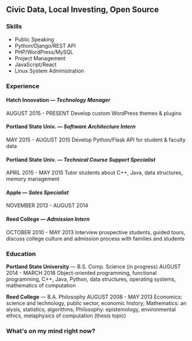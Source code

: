## Civic Data, Local Investing, Open Source



### Skills

- Public Speaking
- Python/Django/REST API
- PHP/WordPress/MySQL
- Project Management
- JavaScript/React
- Linux System Administration

### Experience

#### **Hatch Innovation** — *Technology Manager*AUGUST 2015 - PRESENTDevelop custom WordPress themes & plugins
#### **Portland State Univ.** — *Software Architecture Intern*MAY 2015 - AUGUST 2015Develop Python/Flask API for student & faculty data
#### **Portland State Univ.** — *Technical Course Support Specialist*APRIL 2015 - MAY 2015Tutor students about C++, Java, data structures, memory management
#### **Apple** — *Sales Specialist*
NOVEMBER 2013 - AUGUST 2014
#### **Reed College** — *Admission Intern*OCTOBER 2010 - MAY 2013Interview prospective students, guided tours, discuss college culture and admission process with families and students

### Education

**Portland State University**  —  B.S. Comp. Science (in progress)AUGUST 2014 - MARCH 2016Object-oriented programming, functional programming, C++, Java, Python, data structures, operating systems, mathematics of computation
**Reed College**  —  B.A. PhilosophyAUGUST 2008 - MAY 2013Economics: science and technology, public sector, economic history; Mathematics: an alysis, statistics, algorithms;  Philosophy: epistemology, environmental ethics, metaphysics of computation (thesis topic)

### What's on my mind right now?
